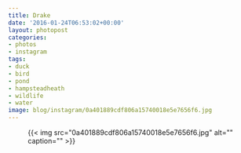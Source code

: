 ```yaml
---
title: Drake
date: '2016-01-24T06:53:02+00:00'
layout: photopost
categories:
- photos
- instagram
tags:
- duck
- bird
- pond
- hampsteadheath
- wildlife
- water
image: blog/instagram/0a401889cdf806a15740018e5e7656f6.jpg
---
```


<figure class="photo photo--square">
  {{< img src="0a401889cdf806a15740018e5e7656f6.jpg" alt="" caption="" >}}

</figure>



